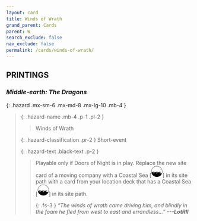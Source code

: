 ```yaml
---
layout: card
title: Winds of Wrath
grand_parent: Cards
parent: W
search_exclude: false
nav_exclude: false
permalink: /cards/winds-of-wrath/
---
```


## PRINTINGS


### _Middle-earth: The Dragons_

{: .hazard .mx-sm-6 .mx-md-8 .mx-lg-10 .mb-4 }
> {: .hazard-name .mb-4 .p-1 .pl-2 }
> > <div class="hazard-mp"></div>
> > <div class="card-name">Winds of Wrath</div>
>
> {: .hazard-classification .pr-2 }
> Short-event
>
> {: .hazard-text .black-text .p-2 }
> > Playable only if Doors of Night is in play. Replace the new site card of a moving company with a Coastal Sea \[![](/assets/images/coastalsea.svg)] in its site path with a card from your location deck that has a Coastal Sea \[![](/assets/images/coastalsea.svg)] in its site path. 
> > 
> > {: .fs-3 } 
> > _“The winds of wrath came driving him, and blindly in the foam he fled from west to east and errandless...”_ ***---&#65279;LotRII*** 
>
